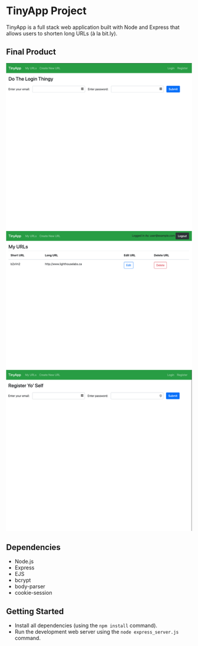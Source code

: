 # TinyApp Project

TinyApp is a full stack web application built with Node and Express that allows users to shorten long URLs (à la bit.ly).

## Final Product

!["screenshot of Login Page"](https://github.com/saadxislam/tinyapp/blob/master/docs/Login.png?raw=true)
!["screenshot of MyUrls Page"](https://github.com/saadxislam/tinyapp/blob/master/docs/my_urls.png?raw=true)
!["screenshot of Registration Page"](https://github.com/saadxislam/tinyapp/blob/master/docs/registration.png?raw=true)
## Dependencies

- Node.js
- Express
- EJS
- bcrypt
- body-parser
- cookie-session

## Getting Started

- Install all dependencies (using the `npm install` command).
- Run the development web server using the `node express_server.js` command.